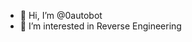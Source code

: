 - 👋 Hi, I’m @0autobot
- 👀 I’m interested in Reverse Engineering

<!---
0autobot/0autobot is a ✨ special ✨ repository because its `README.md` (this file) appears on your GitHub profile.
You can click the Preview link to take a look at your changes.
--->
